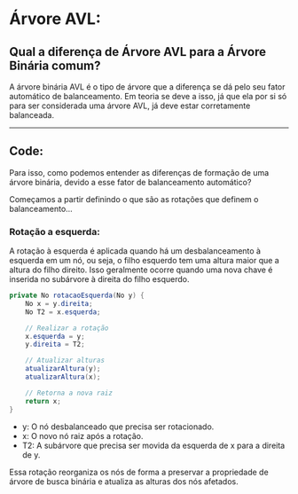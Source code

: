# Árvore AVL:

## Qual a diferença de Árvore AVL para a Árvore Binária comum?

A árvore binária AVL é o tipo de árvore que a diferença se dá pelo seu fator automático de balanceamento.
Em teoria se deve a isso, já que ela por si só para ser considerada uma árvore AVL, já deve estar
corretamente balanceada.

---

## Code: 

Para isso, como podemos entender as diferenças de formação de uma árvore binária, devido
a esse fator de balanceamento automático?

Começamos a partir definindo o que são as rotações que definem o balanceamento...

### Rotação a esquerda: 

A rotação à esquerda é aplicada quando há um desbalanceamento à esquerda em um nó, ou seja, o filho esquerdo tem uma altura maior que a altura do filho direito. Isso geralmente ocorre quando uma nova chave é inserida no subárvore à direita do filho esquerdo.

````java
private No rotacaoEsquerda(No y) {
    No x = y.direita;
    No T2 = x.esquerda;

    // Realizar a rotação
    x.esquerda = y;
    y.direita = T2;

    // Atualizar alturas
    atualizarAltura(y);
    atualizarAltura(x);

    // Retorna a nova raiz
    return x;
}

````

- y: O nó desbalanceado que precisa ser rotacionado.
- x: O novo nó raiz após a rotação.
- T2: A subárvore que precisa ser movida da esquerda de x para a direita de y.


Essa rotação reorganiza os nós de forma a preservar a propriedade de árvore de busca binária e atualiza as alturas dos nós afetados.


